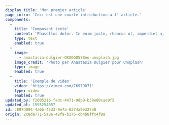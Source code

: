 ```yaml
---
display_title: 'Mon premier article'
page_intro: 'Ceci est une courte introduction a l''article.'
components:
  -
    title: 'Composant texte'
    content: 'Phasellus dolor. In enim justo, rhoncus ut, imperdiet a, venenatis vitae, justo. Cras risus ipsum, faucibus ut, ullamcorper id, varius ac, leo. Praesent venenatis metus at tortor pulvinar varius.'
    type: text
    enabled: true
  -
    image:
      - anastasia-dulgier-OKOOGO578eo-unsplash.jpg
    image_credit: 'Photo par Anastasia Dulgier pour Unsplash'
    type: image
    enabled: true
  -
    title: 'Exemple de video'
    video: 'https://vimeo.com/76979871'
    type: video
    enabled: true
updated_by: f2005216-fadc-4471-9db9-b38e80cae9f5
updated_at: 1595254057
id: c897d094-4a6b-4533-9e7a-8274a9e327e8
origin: 2c8da771-5a86-42f9-b176-cb4b8ffc4f9a
---
```


